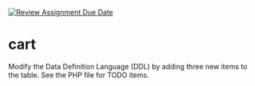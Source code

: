 [![Review Assignment Due Date](https://classroom.github.com/assets/deadline-readme-button-22041afd0340ce965d47ae6ef1cefeee28c7c493a6346c4f15d667ab976d596c.svg)](https://classroom.github.com/a/eywHWn0l)
# cart
Modify the Data Definition Language (DDL) by adding three new items to the table. See the PHP file for TODO items.
